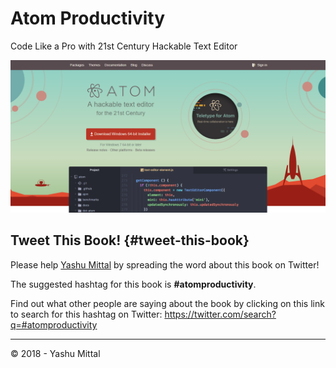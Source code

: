 # Atom Productivity

Code Like a Pro with 21st Century Hackable Text Editor

<img src="images/atom-website.png">

## Tweet This Book! {#tweet-this-book}

Please help [Yashu Mittal](https://www.twitter.com/mittalyashu77) by spreading the word about this book on Twitter!

The suggested hashtag for this book is **#atomproductivity**.

Find out what other people are saying about the book by clicking on this link to search for this hashtag on Twitter: https://twitter.com/search?q=#atomproductivity

***

© 2018 - Yashu Mittal


